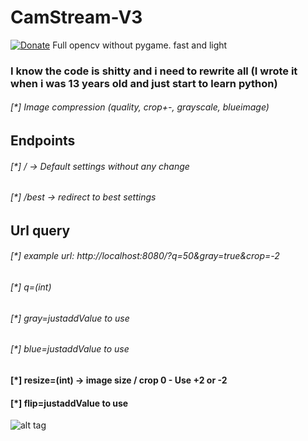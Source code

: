 # CamStream-V3
[![Donate](https://img.shields.io/badge/Donate-PayPal-green.svg)](https://www.paypal.com/cgi-bin/webscr?cmd=_s-xclick&hosted_button_id=ARVABYAUX3NPC)
Full opencv without pygame. fast and light

### I know the code is shitty and i need to rewrite all (I wrote it when i was 13 years old and just start to learn python)

###### [*] Image compression (quality, crop+-, grayscale, blueimage)

## Endpoints
###### [*] / -> Default settings without any change 
###### [*] /best -> redirect to best settings



## Url query
###### [*] example url: http://localhost:8080/?q=50&gray=true&crop=-2 
###### [*] q=(int)
###### [*] gray=justaddValue to use
###### [*] blue=justaddValue to use
#### [*] resize=(int) -> image size / crop 0 - Use +2 or -2
#### [*] flip=justaddValue to use


![alt tag](https://raw.githubusercontent.com/avramit/CamStream-V2/master/screenshot.png)
